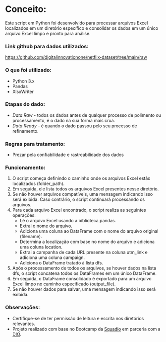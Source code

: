 # Conceito:

Este script em Python foi desenvolvido para processar arquivos Excel localizados em um diretório específico e consolidar os dados em um único arquivo Excel limpo e pronto para análise.

### Link github para dados utilizados:

<https://github.com/digitalinnovationone/netflix-dataset/tree/main/raw>

### O que foi utilizado:

* Python 3.x
* Pandas
* XlsxWriter

### Etapas do dado:

* *Data Raw* - todos os dados antes de qualquer processo de polimento ou processamento, é o dado na sua forma mais crua.
* *Data Ready* - é quando o dado passou pelo seu processo de refinamento.

### Regras para tratamento:

* Prezar pela confiabilidade e rastreabilidade dos dados

### Funcionamento:

1. O script começa definindo o caminho onde os arquivos Excel estão localizados (folder_path).
2. Em seguida, ele lista todos os arquivos Excel presentes nesse diretório.
3. Se não houver arquivos compatíveis, uma mensagem indicando isso será exibida. Caso contrário, o script continuará processando os arquivos.
4. Para cada arquivo Excel encontrado, o script realiza as seguintes operações:
    * Lê o arquivo Excel usando a biblioteca pandas.
    * Extrai o nome do arquivo.
    * Adiciona uma coluna ao DataFrame com o nome do arquivo original (filename).
    * Determina a localização com base no nome do arquivo e adiciona uma coluna location.
    * Extrai a campanha de cada URL presente na coluna utm_link e adiciona uma coluna campaign.
    * Adiciona o DataFrame tratado à lista dfs.
5. Após o processamento de todos os arquivos, se houver dados na lista dfs, o script concatena todos os DataFrames em um único DataFrame.
6. Em seguida, o DataFrame consolidado é exportado para um arquivo Excel limpo no caminho especificado (output_file).
7. Se não houver dados para salvar, uma mensagem indicando isso será exibida.

### Observações:

* Certifique-se de ter permissão de leitura e escrita nos diretórios relevantes.
* Projeto realizado com base no Bootcamp da [Squadio](https://squadio.com) em parceria com a [DIO](https://web.dio.me/).